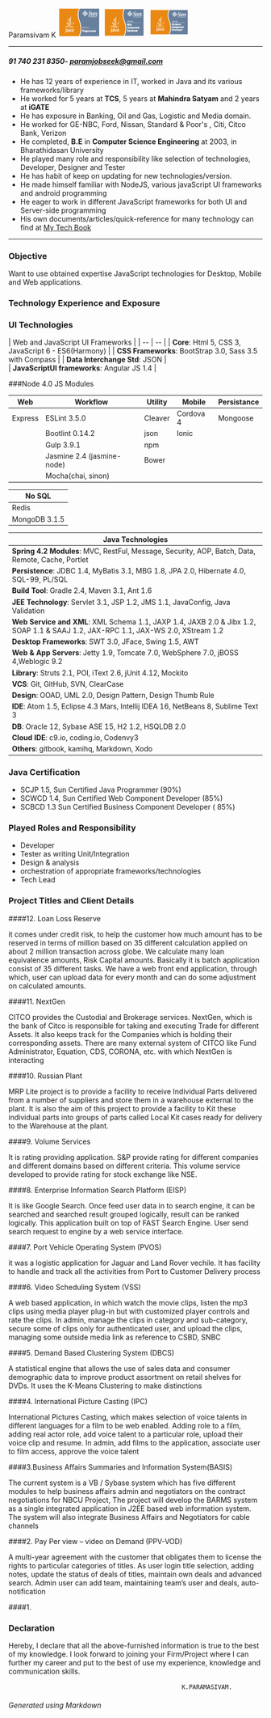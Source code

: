 
Paramsivam K                                            <img src="misc/SCJP.png" height="60" width="85" />  <img src="misc/SCWCD.png" height="60" width="85" />  <img src="misc/SCBCD.png" height="60" width="85" />


---

##### 91 740 231 8350- paramjobseek@gmail.com #####

* He has 12 years of experience in IT, worked in Java and its various
  frameworks/library
* He worked for 5 years at **TCS**, 5 years at **Mahindra Satyam** and 2
  years at **iGATE**
* He has exposure in Banking, Oil and Gas, Logistic and Media domain.
* He worked for GE-NBC, Ford, Nissan, Standard & Poor's , Citi, Citco Bank, Verizon
* He completed, **B.E** in **Computer Science Engineering** at 2003, in
  Bharathidasan University
* He played many role and responsibility like selection of technologies, Developer,  Designer and Tester
* He has habit of keep on updating for new technologies/version.
* He made himself familiar with NodeJS, various javaScript UI frameworks
  and android programming
* He eager to work in different JavaScript frameworks for both UI and
  Server-side programming
* His own documents/articles/quick-reference for many technology can
  find at [My Tech Book](https://paramothers.gitbooks.io/mybook/content/)

****
### Objective

Want to use obtained expertise JavaScript technologies for Desktop, Mobile and Web applications.

### Technology Experience and Exposure

### UI Technologies

| Web and JavaScript UI Frameworks  | 
| -- | -- |
| **Core**: Html 5, CSS 3, JavaScript 6 - ES6(Harmony)                   | 
| **CSS Frameworks**: BootStrap 3.0, Sass 3.5 with Compass | 
| **Data Interchange Std**: JSON  |   
| **JavaScriptUI frameworks**:  Angular JS 1.4 | 


###Node 4.0 JS Modules 

| Web |  Workflow  |  Utility  |  Mobile  | Persistance |
| --  | --         | --        | --       | --          |
| Express | ESLint 3.5.0    | Cleaver | Cordova 4 | Mongoose |
|         | Bootlint 0.14.2 | json    | Ionic     |          |
|         | Gulp 3.9.1      | npm     |           |          |
|         | Jasmine 2.4 (jasmine-node)    | Bower   |           |          |
|         | Mocha(chai, sinon)|     |           |          |

| No SQL|
| -- |
| Redis |
| MongoDB 3.1.5|



| Java Technologies  |   
| ------------------    | 
|**Spring 4.2 Modules**: MVC, RestFul, Message, Security, AOP, Batch, Data, Remote, Cache, Portlet|
|**Persistence**: JDBC 1.4, MyBatis 3.1, MBG 1.8, JPA 2.0, Hibernate 4.0, SQL-99, PL/SQL  |
|**Build Tool**: Gradle 2.4, Maven 3.1, Ant 1.6 |
|**JEE Technology**: Servlet 3.1, JSP 1.2, JMS 1.1, JavaConfig, Java Validation |
|**Web Service and XML**: XML Schema 1.1, JAXP 1.4, JAXB 2.0 & Jibx 1.2, SOAP 1.1 & SAAJ 1.2, JAX-RPC 1.1, JAX-WS 2.0, XStream   1.2|
| **Desktop Frameworks**: SWT 3.0, JFace,  Swing 1.5, AWT |
|**Web & App Servers**: Jetty 1.9, Tomcate 7.0, WebSphere 7.0, jBOSS 4,Weblogic 9.2   |
|**Library**: Struts 2.1, POI, iText 2.6, jUnit 4.12, Mockito |
| **VCS**: Git, GitHub, SVN, ClearCase | 
|**Design**: OOAD, UML 2.0, Design Pattern, Design Thumb Rule |
| **IDE**: Atom 1.5, Eclipse 4.3 Mars, Intellij IDEA 16, NetBeans 8, Sublime Text 3|
| **DB**: Oracle 12, Sybase ASE 15, H2 1.2, HSQLDB  2.0 |
| **Cloud IDE**:  c9.io, coding.io, Codenvy3|
|**Others**: gitbook, kamihq, Markdown, Xodo |


### Java Certification

* SCJP 1.5, Sun Certified Java Programmer (90%)
* SCWCD 1.4, Sun Certified Web Component Developer (85%)
* SCBCD 1.3 Sun Certified Business Component Developer ( 85%)

### Played Roles and Responsibility

* Developer
* Tester as writing Unit/Integration 
* Design & analysis
* orchestration of appropriate frameworks/technologies
* Tech Lead

### Project Titles and Client Details


####12. Loan Loss Reserve 

it comes under credit risk, to help the customer how much amount has to be reserved in terms of million based on 35 different calculation applied on about 2 million transaction across globe. We calculate many loan equivalence amounts, Risk Capital amounts. Basically it is batch application consist of 35 different tasks. We have a web front end application, through which, user can upload data for every month and can do some adjustment on calculated amounts.

####11. NextGen

CITCO provides the Custodial and Brokerage services. NextGen, which is the bank of Citco is responsible for taking and executing Trade for different Assets. It also keeps track for the Companies which is holding their corresponding assets. There are many external system of CITCO like Fund Administrator, Equation, CDS, CORONA, etc. with which NextGen is interacting

####10. Russian Plant

MRP Lite project is to provide a facility to receive Individual Parts delivered from a number of suppliers and store them in a warehouse external to the plant. It is also the aim of this project to provide a facility to Kit these individual parts into groups of parts called Local Kit cases ready for delivery to the Warehouse at the plant.

####9. Volume Services

It is rating providing application. S&P provide rating for different companies and different domains based on different criteria. This volume service developed to provide rating for stock exchange like NSE.

####8. Enterprise Information Search Platform (EISP)

It is like Google Search. Once feed user data in to search engine, it can be searched and searched result grouped logically, result can be ranked logically. This application built on top of FAST Search Engine. User send search request to engine by a web service interface. 

####7. Port Vehicle Operating System (PVOS)

  it was a logistic application for Jaguar and Land Rover vechile. It has facility to handle and track all the activities from Port to Customer Delivery process
  
####6. Video Scheduling System (VSS)

A web based application, in which watch the movie clips, listen the mp3 clips using media player plug-in but with customized player controls and rate the clips. In admin, manage the clips in category and sub-category, secure some of clips only for authenticated user, and upload the clips, managing some outside media link as reference to CSBD, SNBC 

####5. Demand Based Clustering System (DBCS)

A statistical engine that allows the use of sales data and consumer demographic data to improve product assortment on retail shelves for DVDs. It uses the K-Means Clustering to make distinctions

####4. International Picture Casting (IPC) 

International Pictures Casting, which makes selection of voice talents in different languages for a film to be web enabled. Adding role to a film, adding real actor role, add voice talent to a particular role, upload their voice clip and resume.  In admin, add films to the application, associate user to film access, approve the voice talent

####3.Business Affairs Summaries and Information System(BASIS) 

The current system is a VB / Sybase system which has five different modules to help business affairs admin and negotiators on the contract negotiations for NBCU Project, The project will develop the BARMS system as a single integrated application in J2EE based web information system. The system will also integrate Business Affairs and Negotiators for cable channels

####2. Pay Per view – video on Demand (PPV-VOD)

A multi-year agreement with the customer that obligates them to license the rights to particular categories of titles. As user login title selection, adding notes, update the status of deals of titles, maintain own deals and advanced search. Admin user can add team, maintaining team’s user and deals, auto-notification

####1. 




### Declaration

Hereby, I declare that all the above-furnished information is true to the
best of my knowledge. I look forward to joining your Firm/Project where
I can further my career and put to the best of use my experience,
knowledge and communication skills.

                                                    K.PARAMASIVAM.
                                                    
                                                  
###### Generated using Markdown

